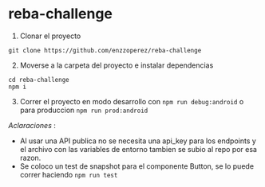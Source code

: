 # reba-challenge

1. Clonar el proyecto

```
git clone https://github.com/enzzoperez/reba-challenge
```

2. Moverse a la carpeta del proyecto e instalar dependencias

```
cd reba-challenge
npm i
```

3. Correr el proyecto en modo desarrollo con `npm run debug:android` o para produccion `npm run prod:android`


_Aclaraciones_ :

- Al usar una API publica no se necesita una api_key para los endpoints y el archivo con las variables de entorno tambien se subio al repo por esa razon.
- Se coloco un test de snapshot para el componente Button, se lo puede correr haciendo `npm run test`
